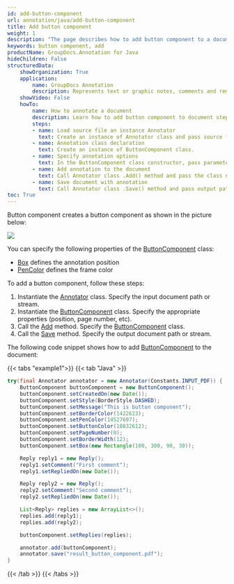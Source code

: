 ```yaml
---
id: add-button-component
url: annotation/java/add-button-component
title: Add button component
weight: 1
description: "The page describes how to add button component to a document using GroupDocs.Annotation for Java."
keywords: button component, add
productName: GroupDocs.Annotation for Java
hideChildren: False
structuredData:
    showOrganization: True
    application:    
        name: GroupDocs Annotation
        description: Represents text or graphic notes, comments and remarks attached to a specific part of the content of the document using Java
    showVideo: False
    howTo:
        name: How to annotate a document
        description: Learn how to add button component to document step by step
        steps:
        - name: Load source file an instance Annotator
          text: Create an instance of Annotator class and pass source file path as a constructor parameter. You may specify absolute or relative file path as per your requirements. 
        - name: Annotation class declaration
          text: Create an instance of ButtonComponent class.
        - name: Specify annotation options 
          text: In the ButtonComponent class constructor, pass parameters.
        - name: Add annotation to the document
          text: Call Annotator class .Add() method and pass the class name ButtonComponent.
        - name: Save document with annotation
          text: Call Annotator class .Save() method and pass output path file.
toc: True
---
```

Button component creates a button component as shown in the picture below: 

![](/annotation/net/images/add-button-component.png)

You can specify the following properties of the [ButtonComponent](https://reference.groupdocs.com/annotation/java/com.groupdocs.annotation.models.formatspecificcomponents.pdf/buttoncomponent/) class:

*   [Box](https://reference.groupdocs.com/annotation/java/com.groupdocs.annotation.models.formatspecificcomponents.pdf/buttoncomponent/#setBox-com.groupdocs.annotation.models.Rectangle-) defines the annotation position
*   [PenColor](https://reference.groupdocs.com/annotation/java/com.groupdocs.annotation.models.formatspecificcomponents.pdf/buttoncomponent/#setPenColor-java.lang.Integer-) defines the frame color

To add a button component, follow these steps:

1.   Instantiate the [Annotator](https://reference.groupdocs.com/annotation/java/com.groupdocs.annotation/annotator/) class. Specify the input document path or stream.
2.   Instantiate the [ButtonComponent](https://reference.groupdocs.com/annotation/java/com.groupdocs.annotation.models.formatspecificcomponents.pdf/buttoncomponent/) class. Specify the appropriate properties (position, page number, etc).
3.   Call the [Add](https://reference.groupdocs.com/annotation/java/com.groupdocs.annotation/annotator/#add-com.groupdocs.annotation.models.annotationmodels.AnnotationBase-) method. Specify the [ButtonComponent](https://reference.groupdocs.com/annotation/java/com.groupdocs.annotation.models.formatspecificcomponents.pdf/buttoncomponent/) class.
4.   Call the [Save](https://reference.groupdocs.com/annotation/java/com.groupdocs.annotation/annotator/#save--) method. Specify the output document path or stream.

The following code snippet shows how to add [ButtonComponent](https://reference.groupdocs.com/annotation/java/com.groupdocs.annotation.models.formatspecificcomponents.pdf/buttoncomponent/) to the document:

{{< tabs "example1">}}
{{< tab "Java" >}}
```java
try(final Annotator annotator = new Annotator(Constants.INPUT_PDF)) {
	ButtonComponent buttonComponent = new ButtonComponent();
	buttonComponent.setCreatedOn(new Date());
	buttonComponent.setStyle(BorderStyle.DASHED);
	buttonComponent.setMessage("This is button component");
	buttonComponent.setBorderColor(1422623);
	buttonComponent.setPenColor(14527697);
	buttonComponent.setButtonColor(10832612);
	buttonComponent.setPageNumber(0);
	buttonComponent.setBorderWidth(12);
	buttonComponent.setBox(new Rectangle(100, 300, 90, 30));

	Reply reply1 = new Reply();
	reply1.setComment("First comment");
	reply1.setRepliedOn(new Date());

	Reply reply2 = new Reply();
	reply2.setComment("Second comment");
	reply2.setRepliedOn(new Date());

	List<Reply> replies = new ArrayList<>();
	replies.add(reply1);
	replies.add(reply2);

	buttonComponent.setReplies(replies);

	annotator.add(buttonComponent);
	annotator.save("result_button_component.pdf");
}
```
{{< /tab >}}
{{< /tabs >}}
